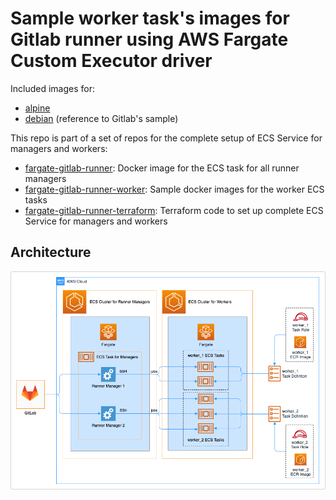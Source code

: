 # Sample worker task's images for Gitlab runner using AWS Fargate Custom Executor driver

Included images for:
* [alpine](alpine)
* [debian](debian) (reference to Gitlab's sample)

This repo is part of a set of repos for the complete setup of ECS Service for managers and workers:
* [fargate-gitlab-runner](../../../fargate-gitlab-runner): Docker image for the ECS task for all runner managers
* [fargate-gitlab-runner-worker](../../../fargate-gitlab-runner-worker): Sample docker images for the worker ECS tasks
* [fargate-gitlab-runner-terraform](../../../fargate-gitlab-terraform): Terraform code to set up complete ECS Service for managers and workers

## Architecture
![ECS Fargate GitLab runner Architecture](assets/ECS%20Fargate%20GitLab%20runner%20Architecture.png)
